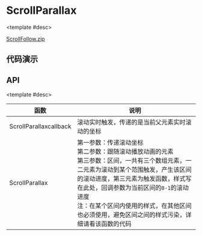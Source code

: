 <script setup>
  import ScrollParallax from './Components/ScrollParallax/index.vue'
</script>

# ScrollParallax

<ContainerBox title="介绍">
<template #desc>

类似`iPhone`官网滚动动画效果

原理：获取整个滚动盒子的高度，计算出鼠标滚完整个盒子的百分比，通过百分比来控制动画，
拓展了一下，可以设置某个区间，当滚动到这个区间，则开始计算这个区间的百分比，由此可控制这个区间的元素动画
</template>
</ContainerBox>

<ContainerBox title="下载所需文件">

<template #desc>

[ScrollFollow.zip](https://gitee.com/lengyibai/lib3-component-packages/raw/master/utils/ScrollParallax.zip)

</template>
</ContainerBox>

## 代码演示

<ContainerBox title="基础用法">
<template #desc>

在下面缓慢滚动

</template>
<div class="demoBox">
<ScrollParallax />
</div>

<ShowCode>
<template #codes>

```vue
<template>
  <div class="LibScrollParallax" ref="LibScrollParallax" @scroll="ScrollParallaxcallback">
    <div class="FollowBox" ref="FollowBox">
      <div class="sticky">
        <div class="a" ref="a"></div>
        <div class="b" ref="b"></div>
        <div class="c" ref="c">by lengyibai</div>
        <div class="d" ref="d">Hello World!</div>
      </div>
    </div>
  </div>
</template>
<script setup lang="ts">
import { onMounted, ref } from 'vue';
import ScrollParallax from './ScrollParallax.js';

const a = ref();
const b = ref();
const c = ref();
const d = ref();

const ScrollParallaxcallback = (e: Event | number) => {
  let v: Event | number = 0;
  if (typeof e !== 'number') {
    v = (e.target as HTMLInputElement).scrollTop;
  }
  /* 名 */
  ScrollParallax(v, d.value, [
    [
      0,
      500,
      (v: number) => {
        return {
          opacity: v,
        };
      },
    ],
    [
      500,
      2000,
      (v: number) => {
        return {
          opacity: 1 - v,
        };
      },
    ],
  ]);
  /* 房间 */
  ScrollParallax(v, a.value, [
    /* 1000-1500：渐显 */
    [
      1000,
      1500,
      (v: number) => {
        return {
          opacity: v,
          transform: 'scale(4)',
          filter: '',
        };
      },
    ],
    /* 1500-2000：逐渐缩小到两倍大小 */
    [
      1500,
      2000,
      (v: number) => {
        return {
          transform: `scale(${4 - 2 * v})`,
          filter: '',
          opacity: 1,
        };
      },
    ],
    /* 2000-3000：逐渐缩小到两倍大小，并变得模糊 */
    [
      2000,
      3000,
      (v: number) => {
        return {
          transform: `scale(${2 - 1 * v})`,
          filter: `blur(${7.5 * v}px)`,
          opacity: 1,
        };
      },
    ],
    /* 3500-4000：逐渐缩小到两倍大小 */
    [
      3500,
      4000,
      (v: number) => {
        return {
          transform: `scale(1)`,
          filter: `blur(7.5px)`,
          opacity: 1 - v,
        };
      },
    ],
  ]);
  /* 书 */
  ScrollParallax(v, b.value, [
    [
      2000,
      3000,
      (v: number) => {
        return {
          transform: `translateY(${50 - 50 * v}%) scale(${2 - 1 * v})`,
          opacity: v,
        };
      },
    ],
    [
      3500,
      4000,
      (v: number) => {
        return {
          transform: '',
          opacity: `${1 - v}`,
        };
      },
    ],
  ]);

  /* 名 */
  ScrollParallax(v, c.value, [
    [
      4000,
      4250,
      (v: number) => {
        return {
          transform: `translateY(${100 - 100 * v}px)`,
          opacity: v,
        };
      },
    ],
  ]);
};

onMounted(() => {
  ScrollParallaxcallback(0); //初始化
});
</script>
<style scoped lang="less">
* {
  transition: all 0.25s ease-out;
}
*::-webkit-scrollbar {
  //display: none;
}
.LibScrollParallax {
  position: relative;
  @height: 50vh;
  width: 100%;
  height: @height;
  overscroll-behavior: contain;
  overflow: hidden auto;
  background-color: #1a1a1a;
  .FollowBox {
    width: 100%;
    height: calc(4250px + @height);
    .sticky {
      position: sticky;
      top: 0;
      width: 100%;
      height: @height;
      .a {
        position: absolute;
        width: 100%;
        height: 100%;
        background: url('./img/room.png') no-repeat center center;
        background-size: cover;
      }
      .b {
        position: absolute;
        width: 100%;
        height: 75%;
        bottom: 0;
        background: url('./img/book.png') no-repeat center center;
        background-size: cover;
      }
      .c,
      .d {
        position: absolute;
        font-size: 5vw;
        width: 100%;
        height: 100%;
        display: flex;
        justify-content: center;
        align-items: center;
        color: #fff;
      }
    }
  }
}
</style>
```

</template>
</ShowCode>
</ContainerBox>

## API

<ContainerBox title="methods">

<template #desc>

| 函数                   | 说明                                                                                                                                                                                                                                                                                                                                |
| ---------------------- | ----------------------------------------------------------------------------------------------------------------------------------------------------------------------------------------------------------------------------------------------------------------------------------------------------------------------------------- |
| ScrollParallaxcallback | 滚动实时触发，传递的是当前父元素实时滚动的坐标                                                                                                                                                                                                                                                                                      |
| ScrollParallax         | 第一参数：传递滚动坐标<br />第二参数：跟随滚动播放动画的元素<br />第三参数：区间，一共有三个数组元素，一二元素为滚动到某个范围触发，产生该区间的滚动进度，第三元素为触发函数，样式写在此处，回调参数为当前区间的`0-1`的滚动进度<br />注：在某个区间内使用的样式，在其他区间也必须使用，避免区间之间的样式污染，详细请看该函数的代码 |

</template>
</ContainerBox>

```

```
